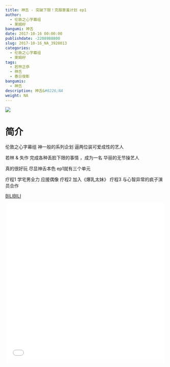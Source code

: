 ```yaml
---
title: 神舌 - 突破下限！克服害羞计划 ep1
author: 
  - 伦敦之心字幕组
  - 莱姆籽
bangumi: 神舌
date: 2017-10-16 00:00:00
publishdate: -2208988800
slug: 2017-10-16_NA_3928013
categories: 
  - 伦敦之心字幕组
  - 莱姆籽
tags: 
  - 若林正恭
  - 神舌
  - 春日俊彰
bangumis: 
  - 神舌
description: 神舌&#8226;NA
weight: NA
---
```


![](https://i.imgur.com/Bvvxhfo.jpg)

# 简介  
伦敦之心字幕组 神一般的系列企划 逼两位装可爱成性的艺人


若林 &amp; 失作 完成各种丢脸下限的事情 ，成为一名 华丽的无节操艺人


真的很好玩 尽显神舌本色 ep1就有三个单元


疗程1 学宅男全力 应援偶像 疗程2 加入《爆乳太妹》 疗程3 与心智异常的疯子演员合作

  [BILIBILI](https://www.bilibili.com/video/av3928013/)


<div class="vcontainer">  <iframe class='video' src="//www.bilibili.com/blackboard/player.html?cid=6322636&aid=3928013" width="100%" height="500" frameborder="0" allowfullscreen="allowfullscreen"></iframe></div>
